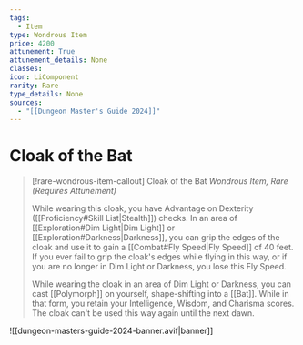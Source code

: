```yaml
---
tags:
  - Item
type: Wondrous Item
price: 4200
attunement: True
attunement_details: None
classes:
icon: LiComponent
rarity: Rare
type_details: None
sources: 
  - "[[Dungeon Master's Guide 2024]]"
---
```

# Cloak of the Bat
>[!rare-wondrous-item-callout] Cloak of the Bat
>_Wondrous Item, Rare (Requires Attunement)_
>
>While wearing this cloak, you have Advantage on Dexterity ([[Proficiency#Skill List\|Stealth]]) checks. In an area of [[Exploration#Dim Light\|Dim Light]] or [[Exploration#Darkness\|Darkness]], you can grip the edges of the cloak and use it to gain a [[Combat#Fly Speed\|Fly Speed]] of 40 feet. If you ever fail to grip the cloak's edges while flying in this way, or if you are no longer in Dim Light or Darkness, you lose this Fly Speed.
>
>While wearing the cloak in an area of Dim Light or Darkness, you can cast [[Polymorph]] on yourself, shape-shifting into a [[Bat]]. While in that form, you retain your Intelligence, Wisdom, and Charisma scores. The cloak can't be used this way again until the next dawn.
>


![[dungeon-masters-guide-2024-banner.avif|banner]]